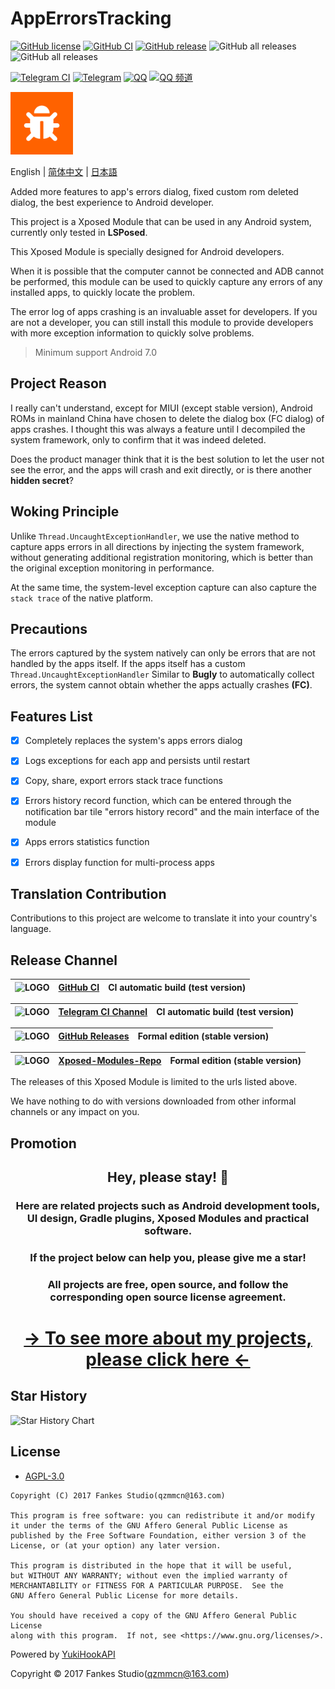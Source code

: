 # AppErrorsTracking

[![GitHub license](https://img.shields.io/github/license/KitsunePie/AppErrorsTracking?color=blue&style=flat-square)](https://github.com/KitsunePie/AppErrorsTracking/blob/master/LICENSE)
[![GitHub CI](https://img.shields.io/github/actions/workflow/status/KitsunePie/AppErrorsTracking/commit_ci.yml?label=CI%20builds&style=flat-square)](https://github.com/KitsunePie/AppErrorsTracking/actions/workflows/commit_ci.yml)
[![GitHub release](https://img.shields.io/github/v/release/KitsunePie/AppErrorsTracking?display_name=release&logo=github&color=green&style=flat-square)](https://github.com/KitsunePie/AppErrorsTracking/releases)
![GitHub all releases](https://img.shields.io/github/downloads/KitsunePie/AppErrorsTracking/total?label=downloads&style=flat-square)
![GitHub all releases](https://img.shields.io/github/downloads/Xposed-Modules-Repo/com.fankes.apperrorstracking/total?label=LSPosed%20downloads&labelColor=F48FB1&style=flat-square)

[![Telegram CI](https://img.shields.io/badge/CI%20builds-Telegram-blue.svg?logo=telegram&style=flat-square)](https://t.me/AppErrorsTracking_CI)
[![Telegram](https://img.shields.io/badge/discussion-Telegram-blue.svg?logo=telegram&style=flat-square)](https://t.me/XiaofangInternet)
[![QQ](https://img.shields.io/badge/discussion-QQ-blue.svg?logo=tencent-qq&logoColor=red&style=flat-square)](https://qm.qq.com/cgi-bin/qm/qr?k=dp2h5YhWiga9WWb_Oh7kSHmx01X8I8ii&jump_from=webapi&authKey=Za5CaFP0lk7+Zgsk2KpoBD7sSaYbeXbsDgFjiWelOeH4VSionpxFJ7V0qQBSqvFM)
[![QQ 频道](https://img.shields.io/badge/discussion-QQ%20频道-blue.svg?logo=tencent-qq&logoColor=red&style=flat-square)](https://pd.qq.com/s/44gcy28h)

<img src="img-src/icon.png" width = "100" height = "100" alt="LOGO"/>

English | [简体中文](README-zh-CN.md) | [日本語](README-ja-JP.md)

Added more features to app's errors dialog, fixed custom rom deleted dialog, the best experience to Android developer.

This project is a Xposed Module that can be used in any Android system, currently only tested in **LSPosed**.

This Xposed Module is specially designed for Android developers.

When it is possible that the computer cannot be connected and ADB cannot be performed, this module can be used to quickly capture any errors of
any installed apps, to quickly locate the problem.

The error log of apps crashing is an invaluable asset for developers. If you are not a developer, you can still install this module to provide
developers with more exception information to quickly solve problems.

> Minimum support Android 7.0

## Project Reason

I really can't understand, except for MIUI (except stable version), Android ROMs in mainland China have chosen to delete the dialog box (FC
dialog) of apps crashes. I thought this was always a feature until I decompiled the system framework, only to confirm that it was indeed deleted.

Does the product manager think that it is the best solution to let the user not see the error, and the apps will crash and exit directly, or is
there another **hidden secret**?

## Woking Principle

Unlike `Thread.UncaughtExceptionHandler`, we use the native method to capture apps errors in all directions by injecting the system framework,
without generating additional registration monitoring, which is better than the original exception monitoring in performance.

At the same time, the system-level exception capture can also capture the `stack trace` of the native platform.

## Precautions

The errors captured by the system natively can only be errors that are not handled by the apps itself. If the apps itself has a
custom `Thread.UncaughtExceptionHandler`
Similar to **Bugly** to automatically collect errors, the system cannot obtain whether the apps actually crashes **(FC)**.

## Features List

- [x] Completely replaces the system's apps errors dialog

- [x] Logs exceptions for each app and persists until restart

- [x] Copy, share, export errors stack trace functions

- [x] Errors history record function,
  which can be entered through the notification bar tile "errors history record" and the main interface of the module

- [x] Apps errors statistics function

- [x] Errors display function for multi-process apps

## Translation Contribution

Contributions to this project are welcome to translate it into your country's language.

## Release Channel

| <img src="https://avatars.githubusercontent.com/in/15368?s=64&v=4" width = "30" height = "30" alt="LOGO"/> | [GitHub CI](https://github.com/KitsunePie/AppErrorsTracking/actions/workflows/commit_ci.yml) | CI automatic build (test version) |
|------------------------------------------------------------------------------------------------------------|----------------------------------------------------------------------------------------------|-----------------------------------|

| <img src="https://github.com/peter-iakovlev/Telegram/blob/public/Icon.png?raw=true" width = "30" height = "30" alt="LOGO"/> | [Telegram CI Channel](https://t.me/AppErrorsTracking_CI) | CI automatic build (test version) |
|-----------------------------------------------------------------------------------------------------------------------------|----------------------------------------------------------|-----------------------------------|

| <img src="https://avatars.githubusercontent.com/in/15368?s=64&v=4" width = "30" height = "30" alt="LOGO"/> | [GitHub Releases](https://github.com/KitsunePie/AppErrorsTracking/releases) | Formal edition (stable version) |
|------------------------------------------------------------------------------------------------------------|-----------------------------------------------------------------------------|---------------------------------|

| <img src="https://avatars.githubusercontent.com/u/78217009?s=200&v=4?raw=true" width = "30" height = "30" alt="LOGO"/> | [Xposed-Modules-Repo](https://github.com/Xposed-Modules-Repo/com.fankes.apperrorstracking/releases) | Formal edition (stable version) |
|------------------------------------------------------------------------------------------------------------------------|-----------------------------------------------------------------------------------------------------|---------------------------------|

The releases of this Xposed Module is limited to the urls listed above.

We have nothing to do with versions downloaded from other informal channels or any impact on you.

## Promotion

<!--suppress HtmlDeprecatedAttribute -->
<div align="center">
     <h2>Hey, please stay! 👋</h2>
     <h3>Here are related projects such as Android development tools, UI design, Gradle plugins, Xposed Modules and practical software. </h3>
     <h3>If the project below can help you, please give me a star! </h3>
     <h3>All projects are free, open source, and follow the corresponding open source license agreement. </h3>
     <h1><a href="https://github.com/fankes/fankes/blob/main/project-promote/README.md">→ To see more about my projects, please click here ←</a></h1>
</div>

## Star History

![Star History Chart](https://api.star-history.com/svg?repos=KitsunePie/AppErrorsTracking&type=Date)

## License

- [AGPL-3.0](https://www.gnu.org/licenses/agpl-3.0.html)

```
Copyright (C) 2017 Fankes Studio(qzmmcn@163.com)

This program is free software: you can redistribute it and/or modify
it under the terms of the GNU Affero General Public License as
published by the Free Software Foundation, either version 3 of the
License, or (at your option) any later version.

This program is distributed in the hope that it will be useful,
but WITHOUT ANY WARRANTY; without even the implied warranty of
MERCHANTABILITY or FITNESS FOR A PARTICULAR PURPOSE.  See the
GNU Affero General Public License for more details.

You should have received a copy of the GNU Affero General Public License
along with this program.  If not, see <https://www.gnu.org/licenses/>.
```

Powered by [YukiHookAPI](https://github.com/HighCapable/YukiHookAPI)

Copyright © 2017 Fankes Studio(qzmmcn@163.com)
